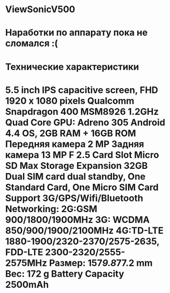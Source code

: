 # ViewSonicV500
Наработки по аппарату пока не сломался :(
==============================================================================
Технические характеристики
==============================================================================
5.5 inch IPS capacitive screen, FHD 1920 x 1080 pixels
Qualcomm Snapdragon 400 MSM8926 1.2GHz Quad Core
GPU: Adreno 305
Android 4.4 OS, 2GB RAM + 16GB ROM
Передняя камера 2 MP 
Задняя камера 13 MP F 2.5
Card Slot Micro SD 
Max Storage Expansion 32GB
Dual SIM card dual standby, One Standard Card, One Micro SIM Card
Support 3G/GPS/Wifi/Bluetooth
Networking: 2G:GSM 900/1800/1900MHz
3G: WCDMA 850/900/1900/2100MHz
4G:TD-LTE 1880-1900/2320-2370/2575-2635, FDD-LTE 2300-2320/2555-2575MHz
Размер: 157*9.8*77.2 mm
Вес: 172 g
Battery Capacity 2500mAh
===============================================================================
